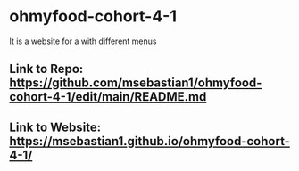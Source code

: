 # ohmyfood-cohort-4-1
It is a website for a with different menus


## Link to Repo: https://github.com/msebastian1/ohmyfood-cohort-4-1/edit/main/README.md

## Link to Website: https://msebastian1.github.io/ohmyfood-cohort-4-1/
